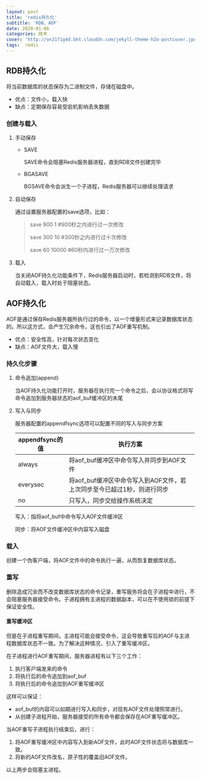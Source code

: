 ```yaml
---
layout: post
title: 'redis持久化'
subtitle: 'RDB、AOF'
date: 2020-01-06
categories: 技术
cover: 'http://on2171g4d.bkt.clouddn.com/jekyll-theme-h2o-postcover.jpg'
tags:  redis
---
```

## RDB持久化 ##

将当前数据库的状态保存为二进制文件，存储在磁盘中。

- 优点：文件小，载入快
- 缺点：定期保存容易受宕机影响丢失数据

### 创建与载入 ###

1. 手动保存

   - SAVE

     SAVE命令会阻塞Redis服务器进程，直到RDB文件创建完毕

   - BGASAVE

     BGSAVE命令会派生一个子进程，Redis服务器可以继续处理请求

2. 自动保存

   通过设置服务器配置的save选项，比如：

   > save 900 1              #900秒之内进行过一次修改
   >
   > save 300 10		    #300秒之内进行过十次修改
   >
   > save 60 10000	   #60秒内进行过一万次修改

3. 载入

   当关闭AOF持久化功能条件下，Redis服务器启动时，若检测到RDB文件，将自动载入，载入时处于阻塞状态。

   

## AOF持久化 ##

AOF是通过保存Redis服务器所执行过的命令，以一个增量形式来记录数据库状态的。所以这方式，会产生冗余命令，这也引出了AOF重写机制。

- 优点：安全性高，针对每次状态变化
- 缺点：AOF文件大，载入慢

### 持久化步骤 ###

1. 命令追加(append)

   当AOF持久化功能打开时，服务器在执行完一个命令之后，会以协议格式将写命令追加到服务器状态的aof_buf缓冲区的末尾

2. 写入与同步

   服务器配置的appendfsync选项可以配置不同的写入与同步方案

   | appendfsync的值 | 执行方案                                                     |
   | --------------- | ------------------------------------------------------------ |
   | always          | 将aof_buf缓冲区中命令写入并同步到AOF文件                     |
   | everysec        | 将aof_buf缓冲区中命令写入到AOF文件，若上次同步至今已超过1秒，则进行同步 |
   | no              | 只写入，同步交给操作系统决定                                 |

   写入：指将aof_buf中命令写入AOF文件缓冲区

   同步：将AOF文件缓冲区中内容写入磁盘



### 载入 ###

创建一个伪客户端，将AOF文件中的命令执行一遍，从而恢复数据库状态。



### 重写 ###

删除造成冗余而不改变数据库状态的命令记录，重写服务将会在子进程中进行，不会阻塞服务器接受命令。子进程拥有主进程的数据副本，可以在不使用锁的前提下保证安全性。

#### 重写缓冲区 ####

但是在子进程重写期间，主进程可能会接受命令，这会导致重写后的AOF与主进程数据库状态不一致。为了解决这种情况，引入了重写缓冲区。

在子进程进行AOF重写期间，服务器进程有以下三个工作：

1. 执行客户端发来的命令
2. 将执行后的命令追加到aof_buf
3. 将执行后的命令追加到AOF重写缓冲区

这样可以保证：

- aof_buf的内容可以如期进行写入和同步，对现有AOF文件处理照常进行。
- 从创建子进程开始，服务器接受的所有命令都会保存在AOF重写缓冲区。

当AOF重写子进程执行结束后，进行：

1. 将AOF重写缓冲区中内容写入到新AOF文件，此时AOF文件状态将与数据库一致。
2. 将新的AOF文件改名，原子性的覆盖旧AOF文件。

以上两步会阻塞主进程。


